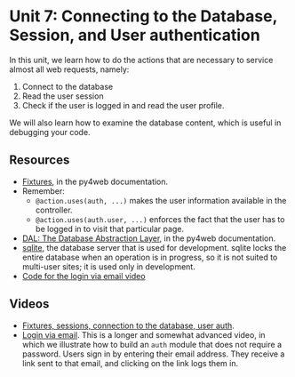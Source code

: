 # Unit 7: Connecting to the Database, Session, and User authentication

In this unit, we learn how to do the actions that are necessary to service almost all web requests, namely: 
1. Connect to the database
1. Read the user session
1. Check if the user is logged in and read the user profile. 

We will also learn how to examine the database content, which is useful in debugging your code. 

## Resources

* [Fixtures](https://py4web.com/_documentation/static/en/chapter-06.html), in the py4web documentation.
* Remember: 
    * `@action.uses(auth, ...)` makes the user information available in the controller.  
    * `@action.uses(auth.user, ...)` enforces the fact that the user has to be logged in to visit that particular page. 
* [DAL: The Database Abstraction Layer](https://py4web.com/_documentation/static/en/chapter-07.html), in the py4web documentation.
* [sqlite](https://sqlite.org/index.html), the database server that is used for development.  sqlite locks the entire database when an operation is in progress, so it is not suited to multi-user sites; it is used only in development. 
* [Code for the login via email video](https://bitbucket.org/luca_de_alfaro/login_via_email/)

## Videos

* [Fixtures, sessions, connection to the database, user auth](https://youtu.be/kSNrwf9pO3Q).
* [Login via email](https://youtu.be/v-ssIBYwgp0).  This is a longer and somewhat advanced video, in which we illustrate how to build an `auth` module that does not require a password.  Users sign in by entering their email address.  They receive a link sent to that email, and clicking on the link logs them in. 

